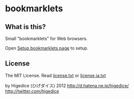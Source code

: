 bookmarklets
============

## What is this? ##

Small "bookmarklets" for Web browsers.

Open [Setup bookmarklets page](http://higedice.github.com/bookmarklets/) to setup.


## License ##

The MIT License.
Read [license.txt](license.txt) or [license,ja.txt](license,ja.txt)


by Higedice (ひげダイス)  2012 
<http://d.hatena.ne.jp/higedice/> 
<http://twitter.com/higedice>
